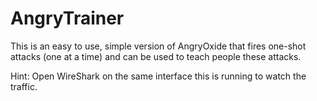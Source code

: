 # AngryTrainer

This is an easy to use, simple version of AngryOxide that fires one-shot attacks (one at a time) and can be used to teach people these attacks.

Hint: Open WireShark on the same interface this is running to watch the traffic.